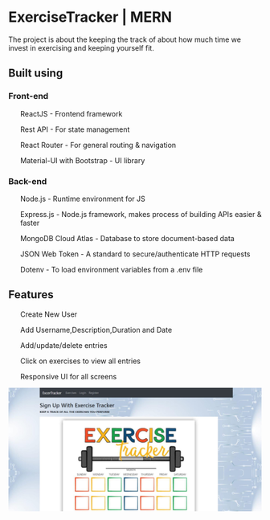 <h1> ExerciseTracker | MERN </h1>

The project is about the keeping the track of about how much time we invest in exercising and keeping yourself fit.



<h2> Built using </h2>
<h3> Front-end </h3>
<ul> ReactJS - Frontend framework </ul>
<ul> Rest API - For state management </ul>
 <ul> React Router - For general routing & navigation </ul>
  <ul> Material-UI with Bootstrap - UI library </ul> 


<h3>Back-end </h3>
<ul>Node.js - Runtime environment for JS </ul>
<ul>Express.js - Node.js framework, makes process of building APIs easier & faster </ul>
<ul>MongoDB Cloud Atlas - Database to store document-based data </ul>
<ul>JSON Web Token - A standard to secure/authenticate HTTP requests </ul>
<ul>Dotenv - To load environment variables from a .env file </ul>


<h2> Features </h2>
<ul>Create New User </ul>
<ul>Add Username,Description,Duration and 	Date </ul>
<ul>Add/update/delete entries </ul>
<ul>Click on exercises to view all entries </ul>
<ul>Responsive UI for all screens </ul>

<img src="Screenshots/ss.JPG">
